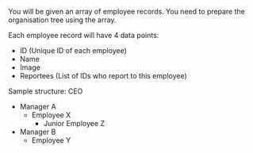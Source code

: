 You will be given an array of employee records. You need to prepare the organisation tree using the array.

Each employee record will have 4 data points:
- ID (Unique ID of each employee)
- Name
- Image
- Reportees (List of IDs who report to this employee)

Sample structure:
CEO
  - Manager A
    - Employee X
       - Junior Employee Z
  - Manager B
    - Employee Y
